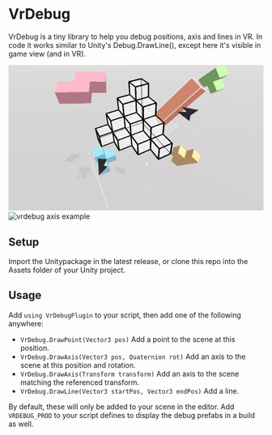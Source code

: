 # VrDebug

VrDebug is a tiny library to help you debug positions, axis and lines in VR.
In code it works similar to Unity's Debug.DrawLine(), except here it's visible in game view (and in VR).

![vrdebug line example](https://raw.githubusercontent.com/helemaalbigt/VrDebug/master/gif.gif)
![vrdebug axis example](https://i.imgur.com/z3Kyc1e.gif)

## Setup

Import the Unitypackage in the latest release, or clone this repo into the Assets folder of your Unity project.

## Usage

Add `using VrDebugPlugin` to your script, then add one of the following anywhere:
* `VrDebug.DrawPoint(Vector3 pos)` Add a point to the scene at this position.
* `VrDebug.DrawAxis(Vector3 pos, Quaternion rot)` Add an axis to the scene at this position and rotation.
* `VrDebug.DrawAxis(Transform transform)` Add an axis to the scene matching the referenced transform.
* `VrDebug.DrawLine(Vector3 startPos, Vector3 endPos)` Add a line.

By default, these will only be added to your scene in the editor. Add `VRDEBUG_PROD` to your script defines to display the debug prefabs in a build as well.
